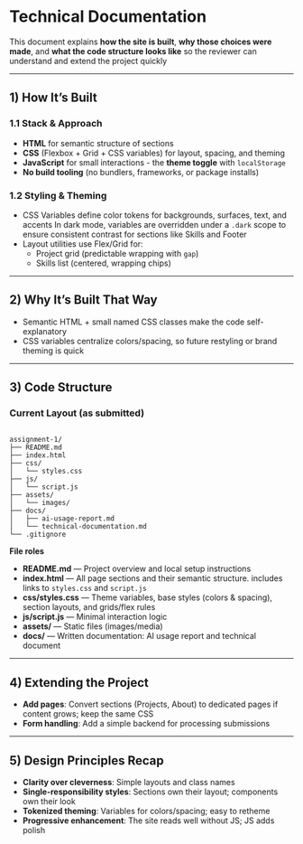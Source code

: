 # Technical Documentation

This document explains **how the site is built**, **why those choices were made**, and **what the code structure looks like** so the reviewer can understand and extend the project quickly

---

## 1) How It’s Built

### 1.1 Stack & Approach
- **HTML** for semantic structure of sections 
- **CSS** (Flexbox + Grid + CSS variables) for layout, spacing, and theming 
- **JavaScript** for small interactions - the **theme toggle** with `localStorage`
- **No build tooling** (no bundlers, frameworks, or package installs)

### 1.2 Styling & Theming
- CSS Variables define color tokens for backgrounds, surfaces, text, and accents 
  In dark mode, variables are overridden under a `.dark` scope to ensure consistent contrast for sections like Skills and Footer
- Layout utilities use Flex/Grid for:
    - Project grid (predictable wrapping with `gap`)
    - Skills list (centered, wrapping chips)

---

## 2) Why It’s Built That Way

- Semantic HTML + small named CSS classes make the code self-explanatory
- CSS variables centralize colors/spacing, so future restyling or brand theming is quick

---

## 3) Code Structure

### Current Layout (as submitted)

```

assignment-1/
├── README.md
├── index.html
├── css/
│   └── styles.css
├── js/
│   └── script.js
├── assets/
│   └── images/
├── docs/
│   ├── ai-usage-report.md
│   └── technical-documentation.md
└── .gitignore
```

**File roles**
- **README.md** — Project overview and local setup instructions
- **index.html** — All page sections and their semantic structure. includes links to `styles.css` and `script.js`
- **css/styles.css** — Theme variables, base styles (colors & spacing), section layouts, and grids/flex rules
- **js/script.js** — Minimal interaction logic 
- **assets/** — Static files (images/media)
- **docs/** — Written documentation: AI usage report and technical document

---

## 4) Extending the Project

- **Add pages**: Convert sections (Projects, About) to dedicated pages if content grows; keep the same CSS
- **Form handling**: Add a simple backend for processing submissions

---

## 5) Design Principles Recap

- **Clarity over cleverness**: Simple layouts and class names
- **Single-responsibility styles**: Sections own their layout; components own their look
- **Tokenized theming**: Variables for colors/spacing; easy to retheme
- **Progressive enhancement**: The site reads well without JS; JS adds polish

